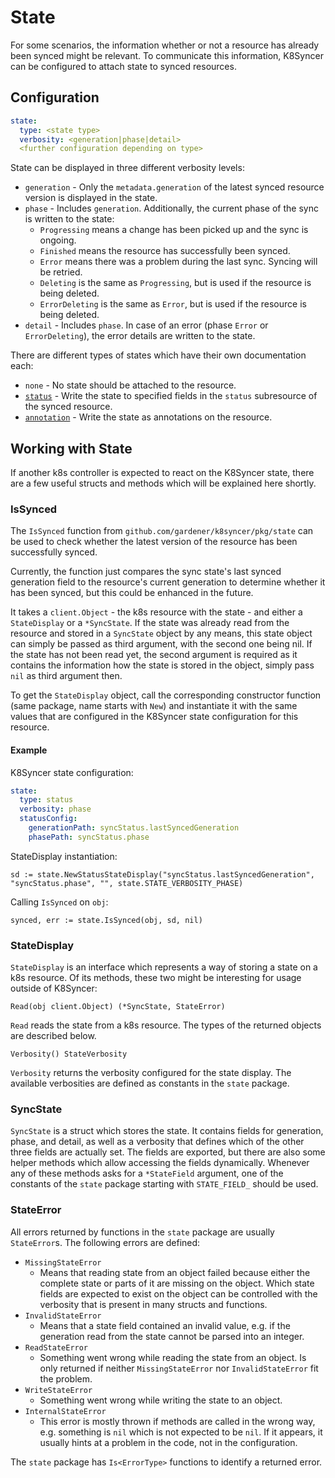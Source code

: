 # State

For some scenarios, the information whether or not a resource has already been synced might be relevant. To communicate this information, K8Syncer can be configured to attach state to synced resources.


## Configuration

```yaml
state:
  type: <state type>
  verbosity: <generation|phase|detail>
  <further configuration depending on type>
```

State can be displayed in three different verbosity levels:
- `generation` - Only the `metadata.generation` of the latest synced resource version is displayed in the state.
- `phase` - Includes `generation`. Additionally, the current phase of the sync is written to the state:
  - `Progressing` means a change has been picked up and the sync is ongoing.
  - `Finished` means the resource has successfully been synced.
  - `Error` means there was a problem during the last sync. Syncing will be retried.
  - `Deleting` is the same as `Progressing`, but is used if the resource is being deleted.
  - `ErrorDeleting` is the same as `Error`, but is used if the resource is being deleted.
- `detail` - Includes `phase`. In case of an error (phase `Error` or `ErrorDeleting`), the error details are written to the state.

There are different types of states which have their own documentation each:
- `none` - No state should be attached to the resource.
- [`status`](status.md) - Write the state to specified fields in the `status` subresource of the synced resource.
- [`annotation`](annotation.md) - Write the state as annotations on the resource.


## Working with State

If another k8s controller is expected to react on the K8Syncer state, there are a few useful structs and methods which will be explained here shortly.

### IsSynced

The `IsSynced` function from `github.com/gardener/k8syncer/pkg/state` can be used to check whether the latest version of the resource has been successfully synced.

Currently, the function just compares the sync state's last synced generation field to the resource's current generation to determine whether it has been synced, but this could be enhanced in the future.

It takes a `client.Object` - the k8s resource with the state - and either a `StateDisplay` or a `*SyncState`. If the state was already read from the resource and stored in a `SyncState` object by any means, this state object can simply be passed as third argument, with the second one being nil. If the state has not been read yet, the second argument is required as it contains the information how the state is stored in the object, simply pass `nil` as third argument then.

To get the `StateDisplay` object, call the corresponding constructor function (same package, name starts with `New`) and instantiate it with the same values that are configured in the K8Syncer state configuration for this resource.

#### Example
K8Syncer state configuration:
```yaml
state:
  type: status
  verbosity: phase
  statusConfig:
    generationPath: syncStatus.lastSyncedGeneration
    phasePath: syncStatus.phase
```

StateDisplay instantiation:
```golang
sd := state.NewStatusStateDisplay("syncStatus.lastSyncedGeneration", "syncStatus.phase", "", state.STATE_VERBOSITY_PHASE)
```

Calling `IsSynced` on `obj`:
```golang
synced, err := state.IsSynced(obj, sd, nil)
```


### StateDisplay

`StateDisplay` is an interface which represents a way of storing a state on a k8s resource. Of its methods, these two might be interesting for usage outside of K8Syncer:
```golang
Read(obj client.Object) (*SyncState, StateError)
```
`Read` reads the state from a k8s resource. The types of the returned objects are described below.
```golang
Verbosity() StateVerbosity
```
`Verbosity` returns the verbosity configured for the state display. The available verbosities are defined as constants in the `state` package.


### SyncState

`SyncState` is a struct which stores the state. It contains fields for generation, phase, and detail, as well as a verbosity that defines which of the other three fields are actually set. The fields are exported, but there are also some helper methods which allow accessing the fields dynamically. Whenever any of these methods asks for a `*StateField` argument, one of the constants of the `state` package starting with `STATE_FIELD_` should be used.


### StateError

All errors returned by functions in the `state` package are usually `StateError`s. The following errors are defined:
- `MissingStateError`
  - Means that reading state from an object failed because either the complete state or parts of it are missing on the object. Which state fields are expected to exist on the object can be controlled with the verbosity that is present in many structs and functions.
- `InvalidStateError`
  - Means that a state field contained an invalid value, e.g. if the generation read from the state cannot be parsed into an integer.
- `ReadStateError`
  - Something went wrong while reading the state from an object. Is only returned if neither `MissingStateError` nor `InvalidStateError` fit the problem.
- `WriteStateError`
  - Something went wrong while writing the state to an object.
- `InternalStateError`
  - This error is mostly thrown if methods are called in the wrong way, e.g. something is `nil` which is not expected to be `nil`. If it appears, it usually hints at a problem in the code, not in the configuration.

The `state` package has `Is<ErrorType>` functions to identify a returned error.

